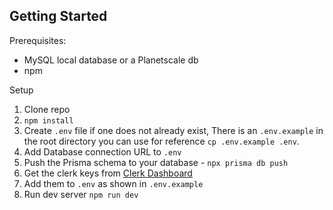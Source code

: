 ## Getting Started

Prerequisites:

- MySQL local database or a Planetscale db
- npm

Setup

1. Clone repo
1. `npm install`
1. Create `.env` file if one does not already exist, There is an `.env.example` in the root directory you can use for reference
   `cp .env.example .env`.
1. Add Database connection URL to `.env`
1. Push the Prisma schema to your database - `npx prisma db push`
1. Get the clerk keys from [Clerk Dashboard](https://dashboard.clerk.com/)
1. Add them to `.env` as shown in `.env.example`
1. Run dev server `npm run dev`
